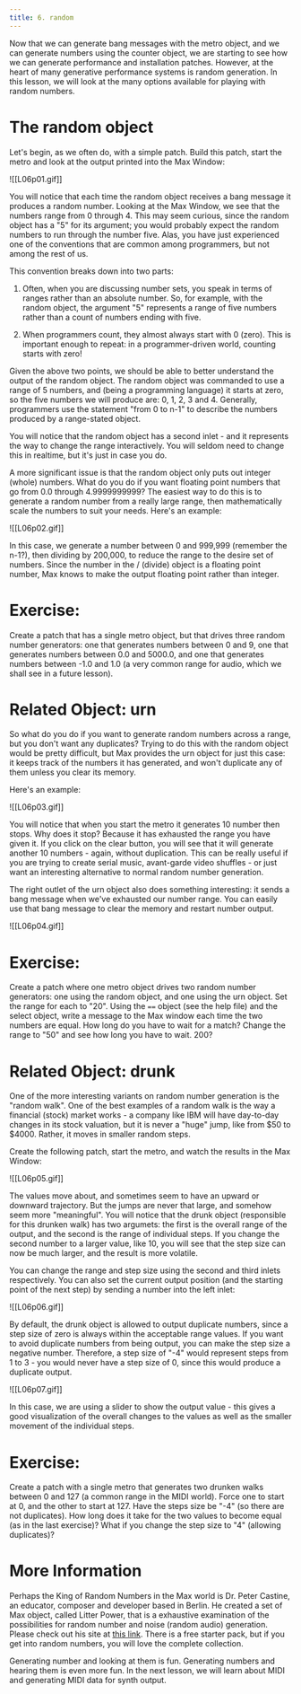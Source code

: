 ```yaml
---
title: 6. random
---
```

Now that we can generate bang messages with the metro object, and we can generate numbers using the counter object, we are starting to see how we can generate performance and installation patches. However, at the heart of many generative performance systems is random generation. In this lesson, we will look at the many options available for playing with random numbers.

# The random object

Let's begin, as we often do, with a simple patch. Build this patch, start the metro and look at the output printed into the Max Window:


![[L06p01.gif]]


You will notice that each time the random object receives a bang message it produces a random number. Looking at the Max Window, we see that the numbers range from 0 through 4. This may seem curious, since the random object has a "5" for its argument; you would probably expect the random numbers to run through the number five. Alas, you have just experienced one of the conventions that are common among programmers, but not among the rest of us.

This convention breaks down into two parts:

1. Often, when you are discussing number sets, you speak in terms of ranges rather than an absolute number. So, for example, with the random object, the argument "5" represents a range of five numbers rather than a count of numbers ending with five.

2. When programmers count, they almost always start with 0 (zero). This is important enough to repeat: in a programmer-driven world, counting starts with zero!

Given the above two points, we should be able to better understand the output of the random object. The random object was commanded to use a range of 5 numbers, and (being a programming language) it starts at zero, so the five numbers we will produce are: 0, 1, 2, 3 and 4. Generally, programmers use the statement "from 0 to n-1" to describe the numbers produced by a range-stated object.

You will notice that the random object has a second inlet - and it represents the way to change the range interactively. You will seldom need to change this in realtime, but it's just in case you do.

A more significant issue is that the random object only puts out integer (whole) numbers. What do you do if you want floating point numbers that go from 0.0 through 4.9999999999? The easiest way to do this is to generate a random number from a really large range, then mathematically scale the numbers to suit your needs. Here's an example:


![[L06p02.gif]]


In this case, we generate a number between 0 and 999,999 (remember the n-1?), then dividing by 200,000, to reduce the range to the desire set of numbers. Since the number in the / (divide) object is a floating point number, Max knows to make the output floating point rather than integer.

# Exercise:

Create a patch that has a single metro object, but that drives three random number generators: one that generates numbers between 0 and 9, one that generates numbers between 0.0 and 5000.0, and one that generates numbers between -1.0 and 1.0 (a very common range for audio, which we shall see in a future lesson).

# Related Object: urn

So what do you do if you want to generate random numbers across a range, but you don't want any duplicates? Trying to do this with the random object would be pretty difficult, but Max provides the urn object for just this case: it keeps track of the numbers it has generated, and won't duplicate any of them unless you clear its memory.

Here's an example:


![[L06p03.gif]]


You will notice that when you start the metro it generates 10 number then stops. Why does it stop? Because it has exhausted the range you have given it. If you click on the clear button, you will see that it will generate another 10 numbers - again, without duplication. This can be really useful if you are trying to create serial music, avant-garde video shuffles - or just want an interesting alternative to normal random number generation.

The right outlet of the urn object also does something interesting: it sends a bang message when we've exhausted our number range. You can easily use that bang message to clear the memory and restart number output.


![[L06p04.gif]]


# Exercise:

Create a patch where one metro object drives two random number generators: one using the random object, and one using the urn object. Set the range for each to "20". Using the `==` object (see the help file) and the select object, write a message to the Max window each time the two numbers are equal. How long do you have to wait for a match? Change the range to "50" and see how long you have to wait. 200?

# Related Object: drunk

One of the more interesting variants on random number generation is the "random walk". One of the best examples of a random walk is the way a financial (stock) market works - a company like IBM will have day-to-day changes in its stock valuation, but it is never a "huge" jump, like from $50 to $4000. Rather, it moves in smaller random steps.

Create the following patch, start the metro, and watch the results in the Max Window:


![[L06p05.gif]]


The values move about, and sometimes seem to have an upward or downward trajectory. But the jumps are never that large, and somehow seem more "meaningful". You will notice that the drunk object (responsible for this drunken walk) has two argumets: the first is the overall range of the output, and the second is the range of individual steps. If you change the second number to a larger value, like 10, you will see that the step size can now be much larger, and the result is more volatile.

You can change the range and step size using the second and third inlets respectively. You can also set the current output position (and the starting point of the next step) by sending a number into the left inlet:


![[L06p06.gif]]


By default, the drunk object is allowed to output duplicate numbers, since a step size of zero is always within the acceptable range values. If you want to avoid duplicate numbers from being output, you can make the step size a negative number. Therefore, a step size of "-4" would represent steps from 1 to 3 - you would never have a step size of 0, since this would produce a duplicate output.


![[L06p07.gif]]


In this case, we are using a slider to show the output value - this gives a good visualization of the overall changes to the values as well as the smaller movement of the individual steps.

# Exercise:

Create a patch with a single metro that generates two drunken walks between 0 and 127 (a common range in the MIDI world). Force one to start at 0, and the other to start at 127. Have the steps size be "-4" (so there are not duplicates). How long does it take for the two values to become equal (as in the last exercise)? What if you change the step size to "4" (allowing duplicates)?

# More Information

Perhaps the King of Random Numbers in the Max world is Dr. Peter Castine, an educator, composer and developer based in Berlin. He created a set of Max object, called Litter Power, that is a exhaustive examination of the possibilities for random number and noise (random audio) generation. Please check out his site at [this link](http://www.bek.no/~pcastine/). There is a free starter pack, but if you get into random numbers, you will love the complete collection.

Generating number and looking at them is fun. Generating numbers and hearing them is even more fun. In the next lesson, we will learn about MIDI and generating MIDI data for synth output.